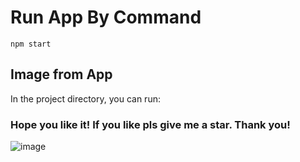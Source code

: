# Run App By Command

`npm start`

## Image from App

In the project directory, you can run:

### Hope you like it! If you like pls give me a star. Thank you!
![image](https://github.com/user-attachments/assets/f5c17e95-7746-4227-ab1a-d67d0a0540f4)
